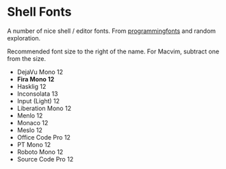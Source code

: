 # Shell Fonts

A number of nice shell / editor fonts. From [programmingfonts](http://app.programmingfonts.org/)
and random exploration.

Recommended font size to the right of the name. For Macvim, subtract one from the size.

- DejaVu Mono 12
- **Fira Mono 12**
- Hasklig 12
- Inconsolata 13
- Input (Light) 12
- Liberation Mono 12
- Menlo 12
- Monaco 12
- Meslo 12
- Office Code Pro 12
- PT Mono 12
- Roboto Mono 12
- Source Code Pro 12
